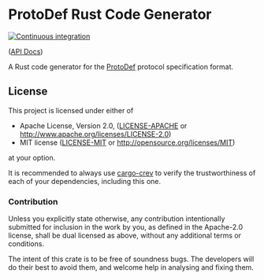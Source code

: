 # ProtoDef Rust Code Generator

[![Continuous integration](https://github.com/Michael-F-Bryan/protodef-rs/workflows/Continuous%20integration/badge.svg?branch=master)](https://github.com/Michael-F-Bryan/protodef-rs/actions)

([API Docs])

A Rust code generator for the [ProtoDef][proto] protocol specification format.

## License

This project is licensed under either of

 * Apache License, Version 2.0, ([LICENSE-APACHE](LICENSE-APACHE.md) or
   http://www.apache.org/licenses/LICENSE-2.0)
 * MIT license ([LICENSE-MIT](LICENSE-MIT.md) or
   http://opensource.org/licenses/MIT)

at your option.

It is recommended to always use [cargo-crev][crev] to verify the
trustworthiness of each of your dependencies, including this one.

### Contribution

Unless you explicitly state otherwise, any contribution intentionally
submitted for inclusion in the work by you, as defined in the Apache-2.0
license, shall be dual licensed as above, without any additional terms or
conditions.

The intent of this crate is to be free of soundness bugs. The developers will
do their best to avoid them, and welcome help in analysing and fixing them.

[API Docs]: https://michael-f-bryan.github.io/protodef-rs
[crev]: https://github.com/crev-dev/cargo-crev
[proto]: https://github.com/ProtoDef-io/ProtoDef
